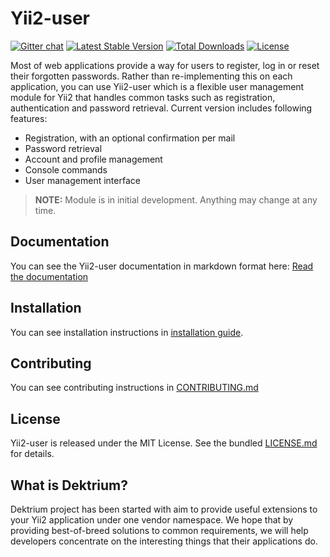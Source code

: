 # Yii2-user
[![Gitter chat](https://badges.gitter.im/dektrium/yii2-user.png)](https://gitter.im/dektrium/yii2-user) [![Latest Stable Version](https://poser.pugx.org/dektrium/yii2-user/v/stable.png)](https://packagist.org/packages/dektrium/yii2-user) [![Total Downloads](https://poser.pugx.org/dektrium/yii2-user/downloads.png)](https://packagist.org/packages/dektrium/yii2-user) [![License](https://poser.pugx.org/dektrium/yii2-user/license.png)](https://packagist.org/packages/dektrium/yii2-user)

Most of web applications provide a way for users to register, log in or reset their forgotten passwords. Rather than
re-implementing this on each application, you can use Yii2-user which is a flexible user management module for Yii2 that
handles common tasks such as registration, authentication and password retrieval. Current version includes following features:

* Registration, with an optional confirmation per mail
* Password retrieval
* Account and profile management
* Console commands
* User management interface

> **NOTE:** Module is in initial development. Anything may change at any time.

## Documentation

You can see the Yii2-user documentation in markdown format here: [Read the documentation](docs/index.md)

## Installation

You can see installation instructions in [installation guide](docs/installation.md).

## Contributing

You can see contributing instructions in [CONTRIBUTING.md](CONTRIBUTING.md)

## License

Yii2-user is released under the MIT License. See the bundled [LICENSE.md](LICENSE.md) for details.

## What is Dektrium?

Dektrium project has been started with aim to provide useful extensions to your Yii2 application under one vendor
namespace. We hope that by providing best-of-breed solutions to common requirements, we will help developers concentrate
on the interesting things that their applications do.
